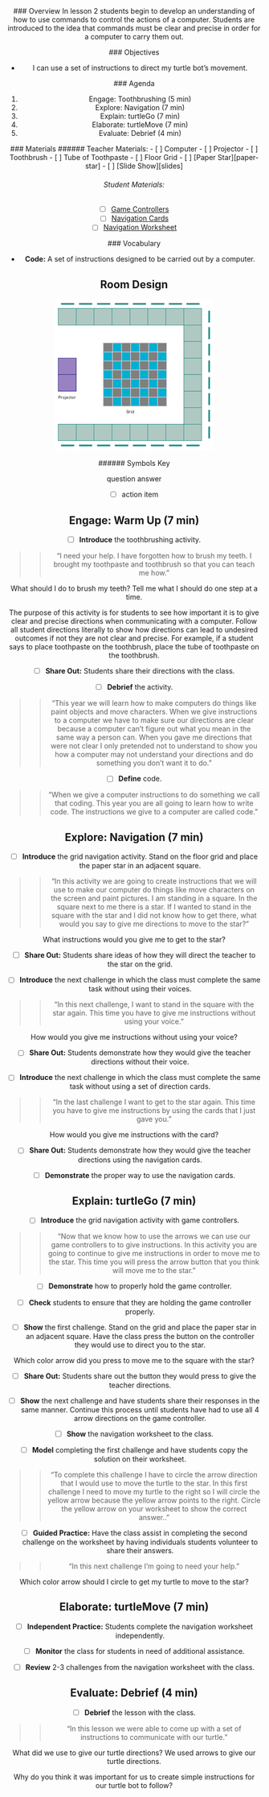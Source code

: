 <header class='header' title='turtleMove Part I' subtitle='Lesson 02'/>

<notable>
<iconp src='/icons/activity.png'>### Overview</iconp>
In lesson 2 students begin to develop an understanding of how to use commands to control the actions of a computer. Students are introduced to the idea that commands must be clear and precise in order for a computer to carry them out.

<iconp src='/icons/objectives.png'>### Objectives</iconp>
- I can use a set of instructions to direct my turtle bot’s movement.

<iconp src='/icons/agenda.png'>### Agenda</iconp>

1. Engage: Toothbrushing (5 min)
1. Explore: Navigation (7 min)
1. Explain: turtleGo (7 min)
1. Elaborate: turtleMove (7 min)
1. Evaluate: Debrief (4 min)

<note>
<iconp src='/icons/materials.png'>### Materials</iconp>
###### Teacher Materials:
- [ ] Computer
- [ ] Projector
- [ ] Toothbrush
- [ ] Tube of Toothpaste
- [ ] Floor Grid
- [ ] [Paper Star][paper-star]
- [ ] [Slide Show][slides]

###### Student Materials:
- [ ] [Game Controllers][paper-controllers]
- [ ] [Navigation Cards][direction-cards]
- [ ] [Navigation Worksheet][worksheet]

<iconp src='/icons/vocab.png'>### Vocabulary</iconp>

- **Code:** A set of instructions designed to be carried out by a computer.

</note>

<pagebreak/>

## Room Design

![room](./images/layout-grid.png)

<note borderLeft='2px solid green' mt='2em'>
###### Symbols Key

<iconp ml='1.65em' type='question'>question</iconp>
<iconp ml='1.65em' type='answer'>answer</iconp>
- [ ] action item
</note>

<pagebreak/>


## Engage: Warm Up (7 min)
- [ ] **Introduce** the toothbrushing activity.
>> “I need your help. I have forgotten how to brush my teeth. I brought my toothpaste and toothbrush so that you can teach me how.”

<iconp type='question'>What should I do to brush my teeth? Tell me what I should do one step at a time.</iconp>

<note type='key' title='Key Points'>The purpose of this activity is for students to see how important it is to give clear and precise directions when communicating with a computer. Follow all student directions literally to show how directions can lead to undesired outcomes if not they are not clear and precise. For example, if a student says to place toothpaste on the toothbrush, place the tube of toothpaste on the toothbrush.</note>

- [ ] **Share Out:** Students share their directions with the class.

- [ ] **Debrief** the activity.
>> “This year we will learn how to make computers do things like paint objects and move characters. When we give instructions to a computer we have to make sure our directions are clear because a computer can’t figure out what you mean in the same way a person can. When you gave me directions that were not clear I only pretended not to understand to show you how a computer may not understand your directions and do something you don’t want it to do.”

- [ ] **Define** code.
>> “When we give a computer instructions to do something we call that coding. This year you are all going to learn how to write code. The instructions we give to a computer are called code.”

## Explore: Navigation (7 min)
- [ ] **Introduce** the grid navigation activity. Stand on the floor grid and place the paper star in an adjacent square.
>> “In this activity we are going to create instructions that we will use to make our computer do things like move characters on the screen and paint pictures.
I am standing in a square. In the square next to me there is a star. If I wanted to stand in the square with the star and I did not know how to get there, what would you say to give me directions to move to the star?”

<iconp type='question'>What instructions would you give me to get to the star?</iconp>

- [ ] **Share Out:** Students share ideas of how they will direct the teacher to the star on the grid.

- [ ] **Introduce** the next challenge in which the class must complete the same task without using their voices.
>> “In this next challenge, I want to stand in the square with the star again. This time you have to give me instructions without using your voice.”

<iconp type='question'>How would you give me instructions without using your voice?</iconp>

- [ ] **Share Out:** Students demonstrate how they would give the teacher directions without their voice.

- [ ] **Introduce** the next challenge in which the class must complete the same task without using a set of direction cards.
>> “In the last challenge I want to get to the star again. This time you have to give me instructions by using the cards that I just gave you.”

<iconp type='question'>How would you give me instructions with the card?</iconp>

- [ ] **Share Out:** Students demonstrate how they would give the teacher directions using the navigation cards.

- [ ] **Demonstrate** the proper way to use the navigation cards.

## Explain: turtleGo (7 min)
- [ ] **Introduce** the grid navigation activity with game controllers.
>> “Now that we know how to use the arrows we can use our game controllers to to give instructions. In this activity you are going to continue to give me instructions in order to move me to the star. This time you will press the arrow button that you think will move me to the star.”

- [ ] **Demonstrate** how to properly hold the game controller.

- [ ] **Check** students to ensure that they are holding the game controller properly.

- [ ] **Show** the first challenge. Stand on the grid and place the paper star in an adjacent square. Have the class press the button on the controller they would use to direct you to the star.

<iconp type='question'>Which color arrow did you press to move me to the square with the star?</iconp>

- [ ] **Share Out:** Students share out the button they would press to give the teacher directions.

- [ ] **Show** the next challenge and have students share their responses in the same manner. Continue this process until students have had to use all 4 arrow directions on the game controller.

- [ ] **Show** the navigation worksheet to the class.

- [ ] **Model** completing the first challenge and have students copy the solution on their worksheet.
>> “To complete this challenge I have to circle the arrow direction that I would use to move the turtle to the star. In this first challenge I need to move my turtle to the right so I will circle the yellow arrow because the yellow arrow points to the right. Circle the yellow arrow on your worksheet to show the correct answer..”

- [ ] **Guided Practice:** Have the class assist in completing the second challenge on the worksheet by having individuals students volunteer to share their answers.
>> “In this next challenge I’m going to need your help.”

<iconp type='question'>Which color arrow should I circle to get my turtle to move to the star?</iconp>


## Elaborate: turtleMove (7 min)
- [ ] **Independent Practice:** Students complete the navigation worksheet independently.

- [ ] **Monitor** the class for students in need of additional assistance.

- [ ] **Review** 2-3 challenges from the navigation worksheet with the class.

## Evaluate: Debrief (4 min)
- [ ] **Debrief** the lesson with the class.
>> “In this lesson we were able to come up with a set of instructions to communicate with our turtle.”

<iconp type='question'>What did we use to give our turtle directions?</iconp>
<iconp type='answer'>We used arrows to give our turtle directions.</iconp>

<iconp type='question'>Why do you think it was important for us to create simple instructions for our turtle bot to follow?</iconp>

</notable>

[slides]: https://drive.google.com/open?id=1Ff8QsgmBG1q5Pa-Kq14IPe-3HArs8f7EAW73lxKFVBk
[paper-star]: https://drive.google.com/open?id=0B48_2vIyABioYThreXZIU3d5ckU
[paper-controllers]: https://drive.google.com/open?id=0B48_2vIyABioZ0Mzd3J5aURHMTg
[direction-cards]: https://drive.google.com/open?id=0B48_2vIyABioTDhLa1RYaDVzalE
[worksheet]: https://drive.google.com/open?id=0B48_2vIyABioOGZFVEgzc0d4cFE
